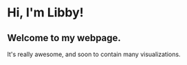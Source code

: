 # Hi, I'm Libby!
## Welcome to my webpage.
It's really awesome, and soon to contain many visualizations.
